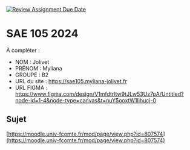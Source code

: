 [![Review Assignment Due Date](https://classroom.github.com/assets/deadline-readme-button-22041afd0340ce965d47ae6ef1cefeee28c7c493a6346c4f15d667ab976d596c.svg)](https://classroom.github.com/a/DNce7fkr)
# SAE 105 2024

À compléter :

- NOM : Jolivet
- PRÉNOM : Myliana
- GROUPE : B2
- URL du site : https://sae105.myliana-jolivet.fr 
- URL FIGMA : https://www.figma.com/design/V1mfdtrltw9tJLw53Uz7pA/Untitled?node-id=1-4&node-type=canvas&t=nuY5ooxtW1Iihucj-0

## Sujet

[https://moodle.univ-fcomte.fr/mod/page/view.php?id=807574](https://moodle.univ-fcomte.fr/mod/page/view.php?id=807574)
